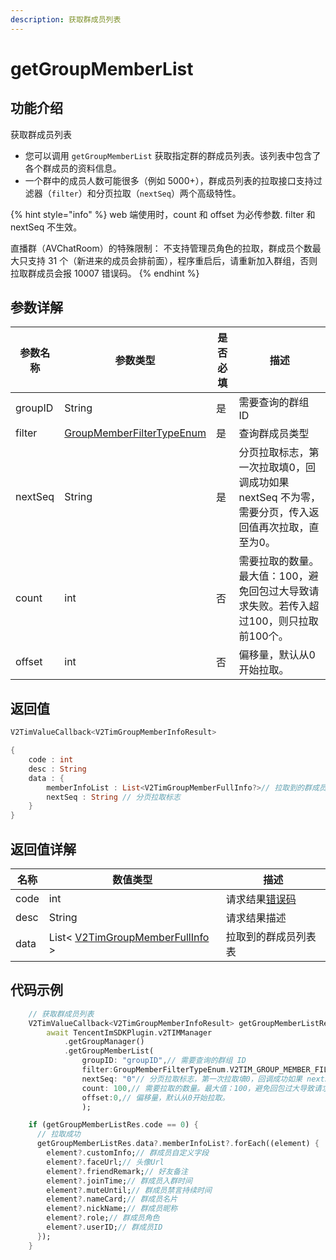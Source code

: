 ```yaml
---
description: 获取群成员列表
---
```


# getGroupMemberList

## 功能介绍

获取群成员列表

* 您可以调用 `getGroupMemberList` 获取指定群的群成员列表。该列表中包含了各个群成员的资料信息。
* 一个群中的成员人数可能很多（例如 5000+），群成员列表的拉取接口支持过滤器（`filter`）和分页拉取（`nextSeq`）两个高级特性。

{% hint style="info" %}
web 端使用时，count 和 offset 为必传参数. filter 和 nextSeq 不生效。

直播群（AVChatRoom）的特殊限制： 不支持管理员角色的拉取，群成员个数最大只支持 31 个（新进来的成员会排前面），程序重启后，请重新加入群组，否则拉取群成员会报 10007 错误码。
{% endhint %}

## 参数详解

| 参数名称    | 参数类型                                                               | 是否必填 | 描述                                                     |
| ------- | ------------------------------------------------------------------ | ---- | ------------------------------------------------------ |
| groupID | String                                                             | 是    | 需要查询的群组 ID                                             |
| filter  | [GroupMemberFilterTypeEnum](../enums/groupmemberfiltertypeenum.md) | 是    | 查询群成员类型                                                |
| nextSeq | String                                                             | 是    | 分页拉取标志，第一次拉取填0，回调成功如果 nextSeq 不为零，需要分页，传入返回值再次拉取，直至为0。 |
| count   | int                                                                | 否    | 需要拉取的数量。最大值：100，避免回包过大导致请求失败。若传入超过100，则只拉取前100个。       |
| offset  | int                                                                | 否    | 偏移量，默认从0开始拉取。                                          |

## 返回值

```dart
V2TimValueCallback<V2TimGroupMemberInfoResult>

{
    code : int
    desc : String
    data : {
        memberInfoList : List<V2TimGroupMemberFullInfo?>// 拉取到的群成员列表
        nextSeq : String // 分页拉取标志
    }
}
```

## 返回值详解

| 名称   | 数值类型                                                  | 描述                                                             |
| ---- | ----------------------------------------------------- | -------------------------------------------------------------- |
| code | int                                                   | 请求结果[错误码](https://cloud.tencent.com/document/product/269/1671) |
| desc | String                                                | 请求结果描述                                                         |
| data | List< [V2TimGroupMemberFullInfo](broken-reference/) > | 拉取到的群成员列表表                                                     |

## 代码示例

```dart
    // 获取群成员列表
    V2TimValueCallback<V2TimGroupMemberInfoResult> getGroupMemberListRes =
        await TencentImSDKPlugin.v2TIMManager
            .getGroupManager()
            .getGroupMemberList(
                groupID: "groupID",// 需要查询的群组 ID
                filter:GroupMemberFilterTypeEnum.V2TIM_GROUP_MEMBER_FILTER_ADMIN,//查询群成员类型
                nextSeq: "0"// 分页拉取标志，第一次拉取填0，回调成功如果 nextSeq 不为零，需要分页，传入返回值再次拉取，直至为0。
                count: 100,// 需要拉取的数量。最大值：100，避免回包过大导致请求失败。若传入超过100，则只拉取前100个。
                offset:0,// 偏移量，默认从0开始拉取。
                );

    if (getGroupMemberListRes.code == 0) {
      // 拉取成功
      getGroupMemberListRes.data?.memberInfoList?.forEach((element) {
        element?.customInfo;// 群成员自定义字段
        element?.faceUrl;// 头像Url
        element?.friendRemark;// 好友备注
        element?.joinTime;// 群成员入群时间
        element?.muteUntil;// 群成员禁言持续时间
        element?.nameCard;// 群成员名片
        element?.nickName;// 群成员昵称
        element?.role;// 群成员角色
        element?.userID;// 群成员ID
      });
    }
```
